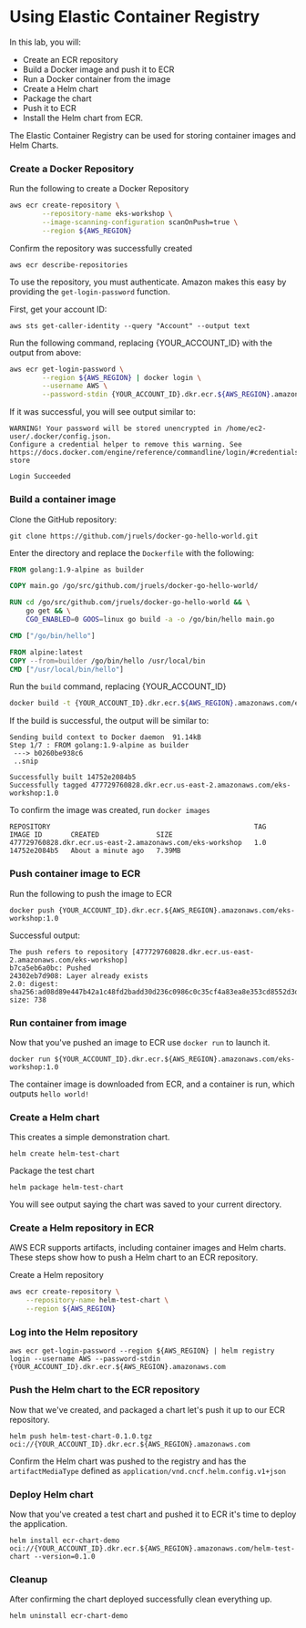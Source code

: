 # Using Elastic Container Registry

In this lab, you will: 

- Create an ECR repository
- Build a Docker image and push it to ECR 
- Run a Docker container from the image
- Create a Helm chart 
- Package the chart
- Push it to ECR
- Install the Helm chart from ECR.

The Elastic Container Registry can be used for storing container images and Helm Charts. 



### Create a Docker Repository

Run the following to create a Docker Repository 

```bash
aws ecr create-repository \
        --repository-name eks-workshop \
        --image-scanning-configuration scanOnPush=true \
        --region ${AWS_REGION}
```



Confirm the repository was successfully created 

```
aws ecr describe-repositories
```



To use the repository, you must authenticate. Amazon makes this easy by providing the `get-login-password` function. 

First, get your account ID:

```
aws sts get-caller-identity --query "Account" --output text
```



Run the following command, replacing {YOUR_ACCOUNT_ID} with the output from above:

```bash
aws ecr get-login-password \
        --region ${AWS_REGION} | docker login \
        --username AWS \
        --password-stdin {YOUR_ACCOUNT_ID}.dkr.ecr.${AWS_REGION}.amazonaws.com
```



If it was successful, you will see output similar to: 

```
WARNING! Your password will be stored unencrypted in /home/ec2-user/.docker/config.json.
Configure a credential helper to remove this warning. See
https://docs.docker.com/engine/reference/commandline/login/#credentials-store

Login Succeeded
```



### Build a container image

Clone the GitHub repository: 

```
git clone https://github.com/jruels/docker-go-hello-world.git
```



Enter the directory and replace the `Dockerfile` with the following:

```dockerfile
FROM golang:1.9-alpine as builder

COPY main.go /go/src/github.com/jruels/docker-go-hello-world/

RUN cd /go/src/github.com/jruels/docker-go-hello-world && \
    go get && \
    CGO_ENABLED=0 GOOS=linux go build -a -o /go/bin/hello main.go

CMD ["/go/bin/hello"]

FROM alpine:latest
COPY --from=builder /go/bin/hello /usr/local/bin
CMD ["/usr/local/bin/hello"]
```



Run the `build` command, replacing {YOUR_ACCOUNT_ID}

```bash
docker build -t {YOUR_ACCOUNT_ID}.dkr.ecr.${AWS_REGION}.amazonaws.com/eks-workshop:1.0 .
```



If the build is successful, the output will be similar to: 

```
Sending build context to Docker daemon  91.14kB
Step 1/7 : FROM golang:1.9-alpine as builder
 ---> b0260be938c6
 ..snip
 
Successfully built 14752e2084b5
Successfully tagged 477729760828.dkr.ecr.us-east-2.amazonaws.com/eks-workshop:1.0
```



To confirm the image was created, run `docker images`

```
REPOSITORY                                                  TAG          IMAGE ID       CREATED              SIZE
477729760828.dkr.ecr.us-east-2.amazonaws.com/eks-workshop   1.0          14752e2084b5   About a minute ago   7.39MB
```



### Push container image to ECR

Run the following to push the image to ECR

```
docker push {YOUR_ACCOUNT_ID}.dkr.ecr.${AWS_REGION}.amazonaws.com/eks-workshop:1.0 
```



Successful output: 

```
The push refers to repository [477729760828.dkr.ecr.us-east-2.amazonaws.com/eks-workshop]
b7ca5eb6a0bc: Pushed 
24302eb7d908: Layer already exists 
2.0: digest: sha256:ad08d89e447b42a1c48fd2badd30d236c0986c0c35cf4a83ea8e353cd8552d3d size: 738
```



### Run container from image

Now that you've pushed an image to ECR use `docker run` to launch it. 

```
docker run ${YOUR_ACCOUNT_ID}.dkr.ecr.${AWS_REGION}.amazonaws.com/eks-workshop:1.0
```

The container image is downloaded from ECR, and a container is run, which outputs `hello world!`



### Create a Helm chart 

This creates a simple demonstration chart. 

```
helm create helm-test-chart
```

Package the test chart

```
helm package helm-test-chart
```

You will see output saying the chart was saved to your current directory. 

### Create a Helm repository in ECR

AWS ECR supports artifacts, including container images and Helm charts.  These steps show how to push a Helm chart to an ECR repository. 

Create a Helm repository 

```bash
aws ecr create-repository \
    --repository-name helm-test-chart \
    --region ${AWS_REGION}
```



### Log into the Helm repository 

```
aws ecr get-login-password --region ${AWS_REGION} | helm registry login --username AWS --password-stdin {YOUR_ACCOUNT_ID}.dkr.ecr.${AWS_REGION}.amazonaws.com
```

### Push the Helm chart to the ECR repository

Now that we've created, and packaged a chart let's push it up to our ECR repository.

```
helm push helm-test-chart-0.1.0.tgz oci://{YOUR_ACCOUNT_ID}.dkr.ecr.${AWS_REGION}.amazonaws.com
```



Confirm the Helm chart was pushed to the registry and has the `artifactMediaType` defined as `application/vnd.cncf.helm.config.v1+json`



### Deploy Helm chart 

Now that you've created a test chart and pushed it to ECR it's time to deploy the application. 

```
helm install ecr-chart-demo oci://{YOUR_ACCOUNT_ID}.dkr.ecr.${AWS_REGION}.amazonaws.com/helm-test-chart --version=0.1.0
```



### Cleanup

After confirming the chart deployed successfully clean everything up. 

```
helm uninstall ecr-chart-demo
```

